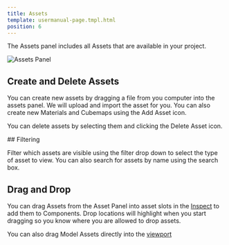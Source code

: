 ```yaml
---
title: Assets
template: usermanual-page.tmpl.html
position: 6
---
```


The Assets panel includes all Assets that are available in your project.

![Assets Panel][1]

## Create and Delete Assets

You can create new assets by dragging a file from you computer into the assets panel. We will upload and import the asset for you. You can also create new Materials and Cubemaps using the Add Asset icon.

You can delete assets by selecting them and clicking the Delete Asset icon.

## Filtering

Filter which assets are visible using the filter drop down to select the type of asset to view. You can also search for assets by name using the search box.

## Drag and Drop

You can drag Assets from the Asset Panel into asset slots in the [Inspect][2] to add them to Components. Drop locations will highlight when you start dragging so you know where you are allowed to drop assets.

You can also drag Model Assets directly into the [viewport][3]

[1]: /images/user-manual/editor/assets-panel.png
[2]: /user-manual/designer/inspector
[3]: /user-manual/designer/viewport
